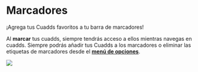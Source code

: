 # Marcadores

¡Agrega tus Cuadds favoritos a tu barra de marcadores!

Al **marcar** tus cuadds, siempre tendrás acceso a ellos mientras navegas en cuadds.
Siempre podrás añadir tus Cuadds a los marcadores o eliminar las etiquetas de marcadores desde el [**menú de opciones**](./CuaddOptionMenu.md).

<img src="https://res.cloudinary.com/deruwllkv/image/upload/v1697137487/Screen_Shot_2023-10-12_at_15.02.26.png" className="image-1"></img>
